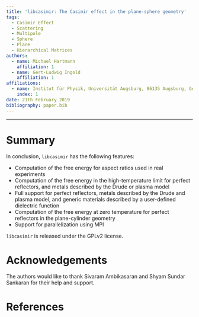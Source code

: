```yaml
---
title: 'libcasimir: The Casimir effect in the plane-sphere geometry'
tags:
  - Casimir Effect
  - Scattering
  - Multipole
  - Sphere
  - Plane
  - Hierarchical Matrices
authors:
  - name: Michael Hartmann
    affiliation: 1
  - name: Gert-Ludwig Ingold
    affiliation: 1
affiliations:
  - name: Institut für Physik, Universität Augsburg, 86135 Augsburg, Germany
    index: 1
date: 21th February 2019
bibliography: paper.bib
---
```


----------------------

# Summary


In conclusion, ``libcasimir`` has the following features:

 - Computation of the free energy for aspect ratios used in real experiments
 - Computation of the free energy in the high-temperature limit for perfect reflectors, and metals described by the Drude or plasma model
 - Full support for perfect reflectors, metals described by the Drude and plasma model, and generic materials described by a user-defined dielectric function
 - Computation of the free energy at zero temperature for perfect reflectors in the plane-cylinder geometry
 - Support for parallelization using MPI


``libcasimir`` is released under the GPLv2 license.

# Acknowledgements

The authors would like to thank Sivaram Ambikasaran and Shyam Sundar Sankaran
for their help and support.

# References
